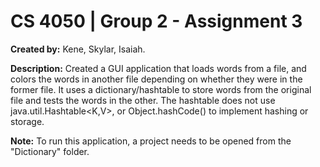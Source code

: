 # CS 4050 | Group 2 - Assignment 3

**Created by:** Kene, Skylar, Isaiah.

**Description:** Created a GUI application that loads words from a file, and colors the words in another file depending on whether they were in the former file. It uses a dictionary/hashtable to store words from the original file and tests the words in the other. The hashtable does not use java.util.Hashtable<K,V>, or Object.hashCode() to implement hashing or storage.

**Note:** To run this application, a project needs to be opened from the "Dictionary" folder.
